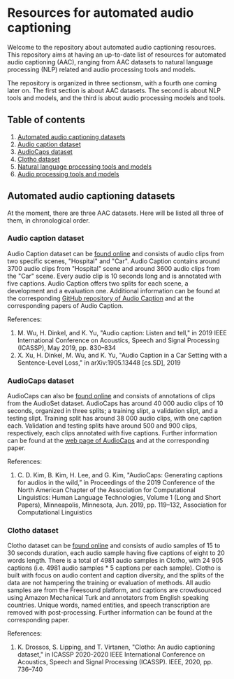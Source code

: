 # Resources for automated audio captioning

Welcome to the repository about automated audio captioning resources.
This repository aims at having an up-to-date list of resources for
automated audio captioning (AAC), ranging from AAC datasets to natural
language processing (NLP) related and audio processing tools and models. 

The repository is organized in three sectionsm, with a fourth one coming
later on. The first section is about AAC datasets. The second is about NLP
tools and models, and the third is about audio processing models and
tools. 

## Table of contents

1. [Automated audio captioning datasets](#automated-audio-captioning-datasets)   
  1. [Audio caption dataset](#audio-caption-dataset)
  1. [AudioCaps dataset](#audioCaps-dataset)
  1. [Clotho dataset](#clotho-dataset)
1. [Natural language processing tools and models](#natural-language-processing-tools-and-models) 
1. [Audio processing tools and models](#audio-processing-tools-and-models) 

## Automated audio captioning datasets

At the moment, there are three AAC datasets. Here will be listed all three of them, in chronological order. 

### Audio caption dataset

Audio Caption dataset can be [found online](https://www.github.com/richermans/AudioCaption)
and consists of audio clips from two specific scenes, "Hospital" and "Car".
Audio Caption contains around 3700 audio clips from "Hospital" scene and
around 3600 audio clips from the "Car" scene. Every audio clip is
10 seconds long and is annotated with five captions. Audio Caption
offers two splits for each scene, a development and a evaluation one.
Additional information can be found at the corresponding
[GitHub repository of Audio Caption](www.github.com/richermans/AudioCaption)
and at the corresponding papers of Audio Caption.

References: 

1. M. Wu, H. Dinkel, and K. Yu, "Audio caption: Listen and tell," in 2019 IEEE International Conference on Acoustics, Speech and Signal Processing (ICASSP), May 2019, pp. 830–834
2. X. Xu, H. Dinkel, M. Wu, and K. Yu, "Audio Caption in a Car Setting with a Sentence-Level Loss," in arXiv:1905.13448 [cs.SD], 2019

### AudioCaps dataset

AudioCaps can also be [found online](https://audiocaps.github.io) and
consists of annotations of clips from the AudioSet dataset. AudioCaps
has around 40 000 audio clips of 10 seconds, organized in three splits;
a training slipt, a validation slipt, and a testing slipt. Training
split has around 38 000 audio clips, with one caption each. Validation
and testing splits have around 500 and 900 clips, respectively, each
clips annotated with five captions. Further information can be found
at the [web page of AudioCaps](https://audiocaps.github.io) and at
the corresponding paper.

References:

1. C. D. Kim, B. Kim, H. Lee, and G. Kim, "AudioCaps: Generating captions for audios in the wild,” in Proceedings of the 2019 Conference of the North American Chapter of the Association for Computational Linguistics: Human Language Technologies, Volume 1 (Long and Short Papers), Minneapolis, Minnesota, Jun. 2019, pp. 119–132, Association for Computational Linguistics

### Clotho dataset

Clotho dataset can be [found online]() and consists of audio samples of
15 to 30 seconds duration, each audio sample having five captions of eight
to 20 words length. There is a total of 4981 audio samples in Clotho, with
24 905 captions (i.e. 4981 audio samples * 5 captions per each sample).
Clotho is built with focus on audio content and caption diversity, and the
splits of the data are not hampering the training or evaluation of methods.
All audio samples are from the Freesound platform, and captions are
crowdsourced using Amazon Mechanical Turk and annotators from English speaking
countries. Unique words, named entities, and speech transcription are
removed with post-processing. Further information can be found at the
corresponding paper. 

References: 

1. K. Drossos, S. Lipping, and T. Virtanen, "Clotho: An audio captioning dataset," in ICASSP 2020-2020 IEEE International Conference on Acoustics, Speech and Signal Processing (ICASSP). IEEE, 2020, pp. 736–740